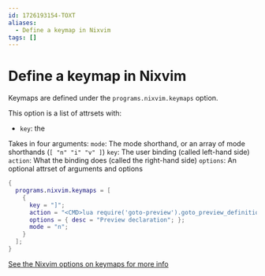 ```yaml
---
id: 1726193154-TOXT
aliases:
  - Define a keymap in Nixvim
tags: []
---
```


# Define a keymap in Nixvim

Keymaps are defined under the `programs.nixvim.keymaps` option.

This option is a list of attrsets with:
- `key`: the 

Takes in four arguments:
`mode`: The mode shorthand, or an array of mode shorthands (`[ "n" "i" "v" ]`)
`key`: The user binding (called left-hand side)
`action`: What the binding does (called the right-hand side)
`options`: An optional attrset of arguments and options

```nix
{
  programs.nixvim.keymaps = [
    {
      key = "]";
      action = "<CMD>lua require('goto-preview').goto_preview_definition()<CR>";
      options = { desc = "Preview declaration"; };
      mode = "n";
    }
  ];
}
```

[See the Nixvim options on keymaps for more info](https://nix-community.github.io/nixvim/keymaps/index.html)

